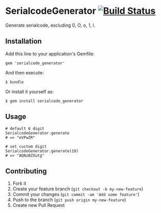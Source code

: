 # SerialcodeGenerator [![Build Status](https://travis-ci.org/hilotter/serialcode_generator.png?branch=master)](https://travis-ci.org/hilotter/serialcode_generator)

Generate serialcode, excluding 0, O, o, 1, l.

## Installation

Add this line to your application's Gemfile:

    gem 'serialcode_generator'

And then execute:

    $ bundle

Or install it yourself as:

    $ gem install serialcode_generator

## Usage

    # default 6 digit
    SerialcodeGenerator.generate
    # => "eVPwZR"

    # set custom digit
    SerialcodeGenerator.generate(10)
    # => "AQNzBZXutg"
    
## Contributing

1. Fork it
2. Create your feature branch (`git checkout -b my-new-feature`)
3. Commit your changes (`git commit -am 'Add some feature'`)
4. Push to the branch (`git push origin my-new-feature`)
5. Create new Pull Request

